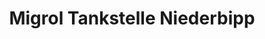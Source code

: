 ---
title: "Migrol Tankstelle Niederbipp"
url: /niederbipp/migrol-tankstelle-niederbipp/
shop: Allgemein
---